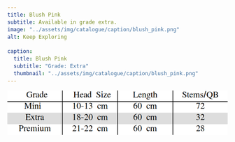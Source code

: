 ```yaml
---
title: Blush Pink
subtitle: Available in grade extra.
image: "../assets/img/catalogue/caption/blush_pink.png"
alt: Keep Exploring

caption: 
  title: Blush Pink
  subtitle: "Grade: Extra"
  thumbnail: "../assets/img/catalogue/caption/blush_pink.png"
---
```



![sizes](/assets/img/catalogue/sizes.png)


<!-- 

| Grade | Head Size | Length | Stems/QB |
|-------|-----------|--------|----------|
| Extra |  18-20 cm | 60 cm  |    32    |

| Grade | Head Size | Length | Stems/QB |
|---|---|---|---|
| Extra | 18-20 cm | 60 cm | 32 |
| Premium | 21-22 cm | 60 cm | 28 |

| Grade | Head Size | Length | Stems/QB |
|---|---|---|---|
| Mini | 10-13 cm | 60 cm | 72 | -->
